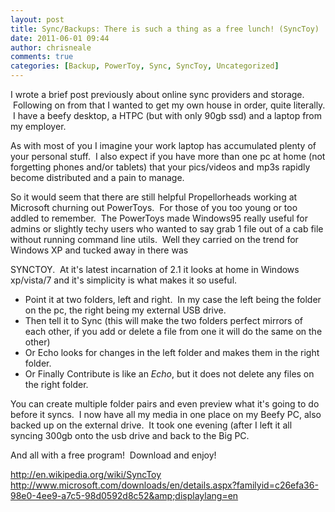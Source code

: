 ```yaml
---
layout: post
title: Sync/Backups: There is such a thing as a free lunch! (SyncToy)
date: 2011-06-01 09:44
author: chrisneale
comments: true
categories: [Backup, PowerToy, Sync, SyncToy, Uncategorized]
---
```

I wrote a brief post previously about online sync providers and storage.  Following on from that I wanted to get my own house in order, quite literally.  I have a beefy desktop, a HTPC (but with only 90gb ssd) and a laptop from my employer.

As with most of you I imagine your work laptop has accumulated plenty of your personal stuff.  I also expect if you have more than one pc at home (not forgetting phones and/or tablets) that your pics/videos and mp3s rapidly become distributed and a pain to manage.

So it would seem that there are still helpful Propellorheads working at Microsoft churning out PowerToys.  For those of you too young or too addled to remember.  The PowerToys made Windows95 really useful for admins or slightly techy users who wanted to say grab 1 file out of a cab file without running command line utils.  Well they carried on the trend for Windows XP and tucked away in there was

SYNCTOY.  At it's latest incarnation of 2.1 it looks at home in Windows xp/vista/7 and it's simplicity is what makes it so useful.
<ul>
	<li>Point it at two folders, left and right.  In my case the left being the folder on the pc, the right being my external USB drive.</li>
	<li>Then tell it to Sync (this will make the two folders perfect mirrors of each other, if you add or delete a file from one it will do the same on the other)</li>
	<li>Or Echo looks for changes in the left folder and makes them in the right folder.</li>
	<li>Or Finally Contribute is like an <em>Echo</em>, but it does not delete any files on the right folder.</li>
</ul>
You can create multiple folder pairs and even preview what it's going to do before it syncs.  I now have all my media in one place on my Beefy PC, also backed up on the external drive.  It took one evening (after I left it all syncing 300gb onto the usb drive and back to the Big PC.

And all with a free program!  Download and enjoy!

<a href="http://en.wikipedia.org/wiki/SyncToy">http://en.wikipedia.org/wiki/SyncToy
</a><a href="http://www.microsoft.com/downloads/en/details.aspx?familyid=c26efa36-98e0-4ee9-a7c5-98d0592d8c52&amp;displaylang=en">http://www.microsoft.com/downloads/en/details.aspx?familyid=c26efa36-98e0-4ee9-a7c5-98d0592d8c52&amp;displaylang=en</a>
